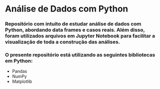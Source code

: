 # Análise de Dados com Python

### Repositório com intuito de estudar análise de dados com Python, abordando data frames e casos reais. Além disso, foram utilizados arquivos em Jupyter Notebook para facilitar a visualização de toda a construção das análises.

### O presente repositório está utilizando as seguintes bibliotecas em Python:
- Pandas
- NumPy
- Matplotlib
